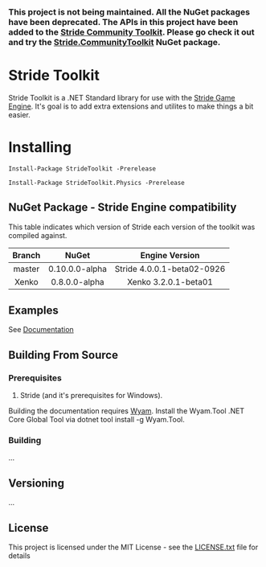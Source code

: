 ### This project is not being maintained. All the NuGet packages have been deprecated. The APIs in this project have been added to the [Stride Community Toolkit](https://github.com/stride3d/stride-community-toolkit). Please go check it out and try the [Stride.CommunityToolkit](https://www.nuget.org/packages/Stride.CommunityToolkit) NuGet package.  


# Stride Toolkit

Stride Toolkit is a .NET Standard library for use with the [Stride Game Engine](https://stride3d.net//). It's goal is to add extra extensions and utilites to make things a bit easier.

# Installing

    Install-Package StrideToolkit -Prerelease

    Install-Package StrideToolkit.Physics -Prerelease

## NuGet Package - Stride Engine compatibility

This table indicates which version of Stride each version of the toolkit was compiled against.

|Branch|NuGet|Engine Version|
|:--:|:--:|:--:|
|master|0.10.0.0-alpha|Stride 4.0.0.1-beta02-0926|
|Xenko|0.8.0.0-alpha|Xenko 3.2.0.1-beta01|

## Examples

See [Documentation](https://dfkeenan.github.io/StrideToolkit/docs/)

## Building From Source

### Prerequisites

1. Stride (and it's prerequisites for Windows).

Building the documentation requires [Wyam](https://wyam.io/). Install the Wyam.Tool .NET Core Global Tool via dotnet tool install -g Wyam.Tool.

### Building

...

## Versioning

...

## License

This project is licensed under the MIT License - see the [LICENSE.txt](LICENSE.txt) file for details
